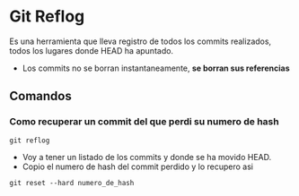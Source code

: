 # Git Reflog
Es una herramienta que lleva registro de todos los commits realizados, todos los lugares donde HEAD ha apuntado.

* Los commits no se borran instantaneamente, **se borran sus referencias**

## Comandos

### Como recuperar un commit del que perdi su numero de hash
`git reflog`

* Voy a tener un listado de los commits y donde se ha movido HEAD. 
* Copio el numero de hash del commit perdido y lo recupero asi

`git reset --hard numero_de_hash`